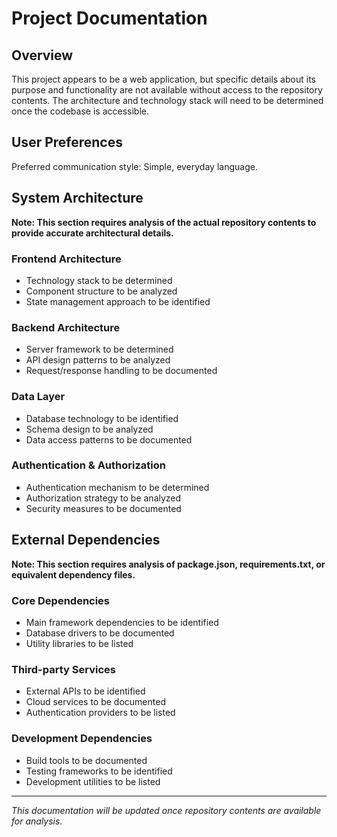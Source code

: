 # Project Documentation

## Overview

This project appears to be a web application, but specific details about its purpose and functionality are not available without access to the repository contents. The architecture and technology stack will need to be determined once the codebase is accessible.

## User Preferences

Preferred communication style: Simple, everyday language.

## System Architecture

**Note: This section requires analysis of the actual repository contents to provide accurate architectural details.**

### Frontend Architecture
- Technology stack to be determined
- Component structure to be analyzed
- State management approach to be identified

### Backend Architecture  
- Server framework to be determined
- API design patterns to be analyzed
- Request/response handling to be documented

### Data Layer
- Database technology to be identified
- Schema design to be analyzed
- Data access patterns to be documented

### Authentication & Authorization
- Authentication mechanism to be determined
- Authorization strategy to be analyzed
- Security measures to be documented

## External Dependencies

**Note: This section requires analysis of package.json, requirements.txt, or equivalent dependency files.**

### Core Dependencies
- Main framework dependencies to be identified
- Database drivers to be documented
- Utility libraries to be listed

### Third-party Services
- External APIs to be identified
- Cloud services to be documented
- Authentication providers to be listed

### Development Dependencies
- Build tools to be documented
- Testing frameworks to be identified
- Development utilities to be listed

---

*This documentation will be updated once repository contents are available for analysis.*